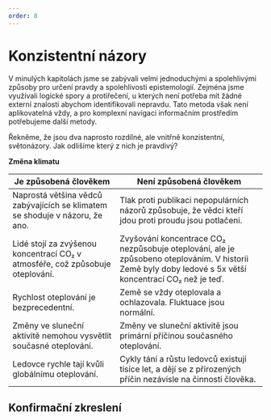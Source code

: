 ```yaml
---
order: 8
---
```


# Konzistentní názory

V minulých kapitolách jsme se zabývali velmi jednoduchými a spolehlivými způsoby pro určení pravdy a spolehlivosti epistemologií. Zejména jsme využívali logické spory a protiřečení, u kterých není potřeba mít žádné externí znalosti abychom identifikovali nepravdu. Tato metoda však není aplikovatelná vždy, a pro komplexní navigaci informačním prostředím potřebujeme další metody.

Řekněme, že jsou dva naprosto rozdílné, ale vnitřně konzistentní, světonázory. Jak odlišíme který z nich je pravdivý?

**Změna klimatu**

Je způsobená člověkem | Není způsobená člověkem
--- | ---
Naprostá většina vědců zabývajících se klimatem se shoduje v názoru, že ano. | Tlak proti publikaci nepopulárních názorů způsobuje, že vědci kteří jdou proti proudu jsou potlačeni.
Lidé stojí za zvýšenou koncentrací CO₂ v atmosféře, což způsobuje oteplování. | Zvyšování koncentrace CO₂ nezpůsobuje oteplování, ale je způsobeno oteplováním. V historii Země byly doby ledové s 5x větší koncentrací CO₂ než je teď.
Rychlost oteplování je bezprecedentní. | Země se vždy oteplovala a ochlazovala. Fluktuace jsou normální.
Změny ve sluneční aktivitě nemohou vysvětlit současné oteplování. | Změny ve sluneční aktivitě jsou primární příčinou současného oteplování.
Ledovce rychle tají kvůli globálnímu oteplování. | Cykly tání a růstu ledovců existují tisíce let, a dějí se z přirozených příčin nezávisle na činnosti člověka.


## Konfirmační zkreslení
